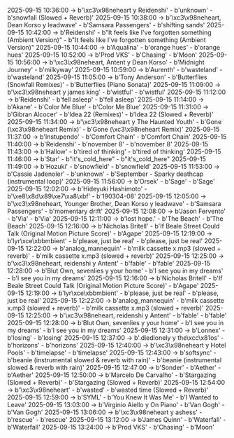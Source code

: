 2025-09-15 10:36:00 -> b'\xc3\x98neheart y Reidenshi' - b'unknown' - b'snowfall (Slowed + Reverb)'
2025-09-15 10:38:00 -> b'\xc3\x98neheart, Dean Korso y leadwave' - b'Samsara Passengers' - b'shifting sands'
2025-09-15 10:42:00 -> b'Reidenshi' - b"It feels like I've forgotten something (Ambient Version)" - b"It feels like I've forgotten something (Ambient Version)"
2025-09-15 10:44:00 -> b'Aqualina' - b'orange hues' - b'orange hues'
2025-09-15 10:52:00 -> b'Prod VKS' - b'Chasing' - b'Moon'
2025-09-15 10:56:00 -> b'\xc3\x98neheart, Antent y Dean Korso' - b'Midnight Journey' - b'milkyway'
2025-09-15 10:59:00 -> b'Aurenth' - b'wasteland' - b'wasteland'
2025-09-15 11:05:00 -> b'Tony Anderson' - b'Butterflies (Snowfall Remixes)' - b'Butterflies (Piano Sonata)'
2025-09-15 11:09:00 -> b'\xc3\x98neheart y james king' - b'wistful' - b'wistful'
2025-09-15 11:12:00 -> b'Reidenshi' - b'fell asleep' - b'fell asleep'
2025-09-15 11:14:00 -> b'Akane' - b'Color Me Blue' - b'Color Me Blue'
2025-09-15 11:31:00 -> b'Gibran Alcocer' - b'Idea 22 (Remixes)' - b'Idea 22 (Slowed + Reverb)'
2025-09-15 11:34:00 -> b'\xc3\x98neheart y The Haunted Youth' - b'Gone (\xc3\x98neheart Remix)' - b'Gone (\xc3\x98neheart Remix)'
2025-09-15 11:37:00 -> b'Instupendo' - b'Comfort Chain' - b'Comfort Chain'
2025-09-15 11:40:00 -> b'Reidenshi' - b'november 8' - b'november 8'
2025-09-15 11:43:00 -> b'Hallow' - b'tired of thinking' - b'tired of thinking'
2025-09-15 11:46:00 -> b'Star' - b"it's_cold_here" - b"it's_cold_here"
2025-09-15 11:49:00 -> b'Hozuki' - b'snowfield' - b'snowfield'
2025-09-15 11:53:00 -> b'Cassie Jadenoler' - b'unknown' - b'September - Sparky deathcap (instrumental loop)'
2025-09-15 11:56:00 -> b'Orsek' - b'Sage' - b'Sage'
2025-09-15 12:02:00 -> b'Hideyuki Hashimoto' - b'\xe8\x8d\x89\xe7\xa8\xbf' - b'190304-08'
2025-09-15 12:05:00 -> b'\xc3\x98neheart, Younger Brother, Dean Korso y leadwave' - b'Samsara Passengers' - b'momentary drift'
2025-09-15 12:08:00 -> b'Jason Fervento' - b'Via' - b'Via'
2025-09-15 12:11:00 -> b'lost hope.' - b'The Beach' - b'The Beach'
2025-09-15 12:16:00 -> b'Nicholas Britell' - b'If Beale Street Could Talk (Original Motion Picture Score)' - b'Agape'
2025-09-15 12:19:00 -> b'lyr\xce\xbbmbient' - b'please, just be real' - b'please, just be real'
2025-09-15 12:22:00 -> b'analog_mannequin' - b'milk cassette x.mp3 (slowed + reverb)' - b'milk cassette x.mp3 (slowed + reverb)'
2025-09-15 12:25:00 -> b'\xc3\x98neheart, reidenshi y Antent' - b'fable' - b'fable'
2025-09-15 12:28:00 -> b'Blut Own, sevenlies y your home' - b'I see you in my dreams' - b'I see you in my dreams'
2025-09-15 12:16:00 -> b'Nicholas Britell' - b'If Beale Street Could Talk (Original Motion Picture Score)' - b'Agape'
2025-09-15 12:19:00 -> b'lyr\xce\xbbmbient' - b'please, just be real' - b'please, just be real'
2025-09-15 12:22:00 -> b'analog_mannequin' - b'milk cassette x.mp3 (slowed + reverb)' - b'milk cassette x.mp3 (slowed + reverb)'
2025-09-15 12:25:00 -> b'\xc3\x98neheart, reidenshi y Antent' - b'fable' - b'fable'
2025-09-15 12:28:00 -> b'Blut Own, sevenlies y your home' - b'I see you in my dreams' - b'I see you in my dreams'
2025-09-15 12:31:00 -> b'Lonnex' - b'losing' - b'losing'
2025-09-15 12:37:00 -> b'.diedlonely y the\xcc\x81os' - b'horizons' - b'horizons'
2025-09-15 12:40:00 -> b'\xc3\x98neheart y Hotel Pools' - b'timelapse' - b'timelapse'
2025-09-15 12:43:00 -> b'softsync' - b'beanie (instrumental slowed & reverb with rain)' - b'beanie (instrumental slowed & reverb with rain)'
2025-09-15 12:47:00 -> b'Sonder' - b'Aether' - b'Aether'
2025-09-15 12:50:00 -> b'Marcelo De Carvalho' - b'Stargazing (Slowed + Reverb)' - b'Stargazing (Slowed + Reverb)'
2025-09-15 12:54:00 -> b'\xc3\x98neheart' - b'wasted' - b'wasted time (Slowed + Reverb)'
2025-09-15 12:59:00 -> b'SYML' - b'You Knew It Was Me' - b'I Wanted to Leave'
2025-09-15 13:03:00 -> b'Virginio Aiello y On Piano' - b'Van Gogh' - b'Van Gogh'
2025-09-15 13:06:00 -> b'\xc3\x98neheart y ashess' - b'rescue' - b'rescue'
2025-09-15 13:12:00 -> b'James Quinn' - b'Waterfall' - b'Waterfall'
2025-09-15 13:24:00 -> b'Prod VKS' - b'Chasing' - b'Moon'
